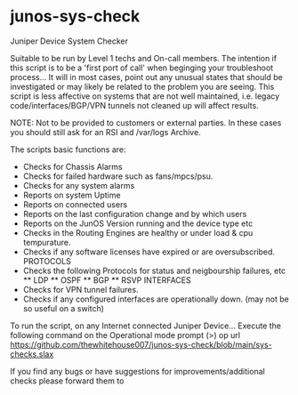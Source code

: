 # junos-sys-check
Juniper Device System Checker


Suitable to be run by Level 1 techs and On-call members.
The intention if this script is to be a 'first port of call' when beginging your troubleshoot process...
It will in most cases, point out any unusual states that should be investigated or may likely be related to the problem you are seeing. 
This script is less affective on systems that are not well maintained, 
i.e. legacy code/interfaces/BGP/VPN tunnels not cleaned up will affect results.

NOTE: Not to be provided to customers or external parties. 
In these cases you should still ask for an RSI and /var/logs Archive.

The scripts basic functions are:
* Checks for Chassis Alarms
* Checks for failed hardware such as fans/mpcs/psu.
* Checks for any system alarms
* Reports on system Uptime
* Reports on connected users
* Reports on the last configuration change and by which users
* Reports on the JunOS Version running and the device type etc
* Checks in the Routing Engines are healthy or under load & cpu tempurature.
* Checks if any software licenses have expired or are oversubscribed.
PROTOCOLS
* Checks the following Protocols for status and neigbourship failures, etc
** LDP
** OSPF
** BGP
** RSVP
INTERFACES
* Checks for VPN tunnel failures.
* Checks if any configured interfaces are operationally down. (may not be so useful on a switch)


To run the script, on any Internet connected Juniper Device...
Execute the following command on the Operational mode prompt (>)
op url https://github.com/thewhitehouse007/junos-sys-check/blob/main/sys-checks.slax

If you find any bugs or have suggestions for improvements/additional checks please forward them to <hidden>

